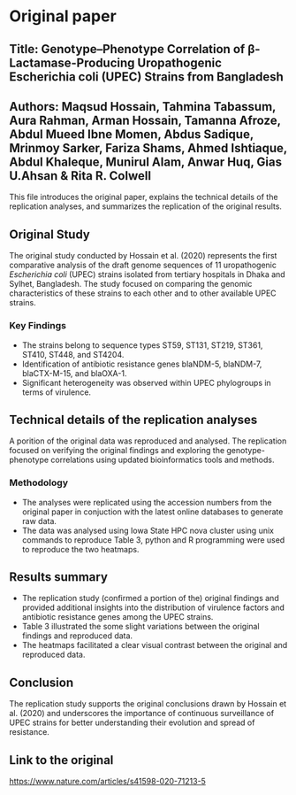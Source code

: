 # Original paper

## Title: Genotype–Phenotype Correlation of β-Lactamase-Producing Uropathogenic Escherichia coli (UPEC) Strains from Bangladesh

## Authors: Maqsud Hossain, Tahmina Tabassum, Aura Rahman, Arman Hossain, Tamanna Afroze, Abdul Mueed Ibne Momen, Abdus Sadique, Mrinmoy Sarker, Fariza Shams, Ahmed Ishtiaque, Abdul Khaleque, Munirul Alam, Anwar Huq, Gias U.Ahsan & Rita R. Colwell​

This file introduces the original paper, explains the technical details of the replication analyses, and summarizes the replication of the original results.

## Original Study
The original study conducted by Hossain et al. (2020) represents the first comparative analysis of the draft genome sequences of 11 uropathogenic *Escherichia coli* (UPEC) strains isolated from tertiary hospitals in Dhaka and Sylhet, Bangladesh. The study focused on comparing the genomic characteristics of these strains to each other and to other available UPEC strains.

### Key Findings
- The strains belong to sequence types ST59, ST131, ST219, ST361, ST410, ST448, and ST4204.
- Identification of antibiotic resistance genes blaNDM-5, blaNDM-7, blaCTX-M-15, and blaOXA-1.
- Significant heterogeneity was observed within UPEC phylogroups in terms of virulence.

## Technical details of the replication analyses
A porition of the original data was reproduced and analysed. The replication focused on verifying the original findings and exploring the genotype-phenotype correlations using updated bioinformatics tools and methods.

### Methodology
- The analyses were replicated using the accession numbers from the original paper in conjuction with the latest online databases to generate raw data.
- The data was analysed using Iowa State HPC nova cluster using unix commands to reproduce Table 3, python and R programming were used to reproduce the two heatmaps.

## Results summary
- The replication study (confirmed a portion of the) original findings and provided additional insights into the distribution of virulence factors and antibiotic resistance genes among the UPEC strains. 
- Table 3 illustrated the some slight variations between the original findings and reproduced data.
- The heatmaps facilitated a clear visual contrast between the original and reproduced data.

## Conclusion
The replication study supports the original conclusions drawn by Hossain et al. (2020) and underscores the importance of continuous surveillance of UPEC strains for better understanding their evolution and spread of resistance.

## Link to the original 
https://www.nature.com/articles/s41598-020-71213-5


